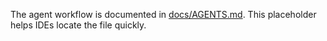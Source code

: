 The agent workflow is documented in [docs/AGENTS.md](docs/AGENTS.md). This placeholder helps IDEs locate the file quickly.
